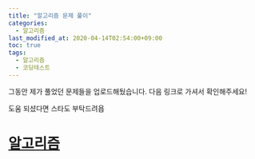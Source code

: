 ```yaml
---
title: "알고리즘 문제 풀이"
categories: 
  - 알고리즘
last_modified_at: 2020-04-14T02:54:00+09:00
toc: true
tags: 
  - 알고리즘
  - 코딩테스트
---
```


그동안 제가 풀었던 문제들을 업로드해뒀습니다. 다음 링크로 가셔서 확인해주세요! <br/>

도움 되셨다면 스타도 부탁드려욥<br/>
# **[알고리즘](https://github.com/JooYoung1121/CodingTest_Algorithm)**
